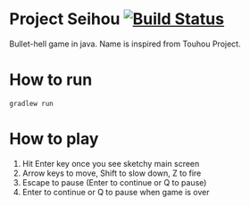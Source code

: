 # Project Seihou [![Build Status](https://travis-ci.org/plankp/Project-Seihou.svg?branch=master)](https://travis-ci.org/plankp/Project-Seihou)

Bullet-hell game in java. Name is inspired from Touhou Project.

# How to run

```gradlew run```

# How to play

1. Hit Enter key once you see sketchy main screen
2. Arrow keys to move, Shift to slow down, Z to fire
3. Escape to pause (Enter to continue or Q to pause)
4. Enter to continue or Q to pause when game is over